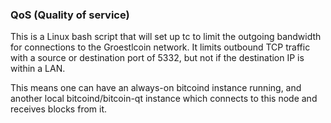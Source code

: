 ### QoS (Quality of service) ###

This is a Linux bash script that will set up tc to limit the outgoing bandwidth for connections to the Groestlcoin network. It limits outbound TCP traffic with a source or destination port of 5332, but not if the destination IP is within a LAN.

This means one can have an always-on bitcoind instance running, and another local bitcoind/bitcoin-qt instance which connects to this node and receives blocks from it.
